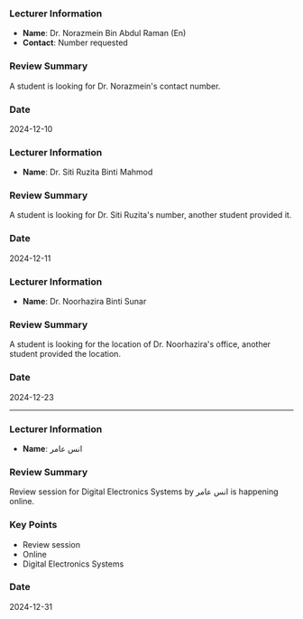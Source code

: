### Lecturer Information
- **Name**: Dr. Norazmein Bin Abdul Raman (En)
- **Contact**: Number requested

### Review Summary
A student is looking for Dr. Norazmein's contact number.

### Date
2024-12-10

### Lecturer Information
- **Name**: Dr. Siti Ruzita Binti Mahmod

### Review Summary
A student is looking for Dr. Siti Ruzita's number, another student provided it.

### Date
2024-12-11

### Lecturer Information
- **Name**: Dr. Noorhazira Binti Sunar

### Review Summary
A student is looking for the location of Dr. Noorhazira's office, another student provided the location.

### Date
2024-12-23

---

### Lecturer Information
- **Name**: انس عامر

### Review Summary
Review session for Digital Electronics Systems by انس عامر is happening online.

### Key Points
- Review session
- Online
- Digital Electronics Systems

### Date
2024-12-31